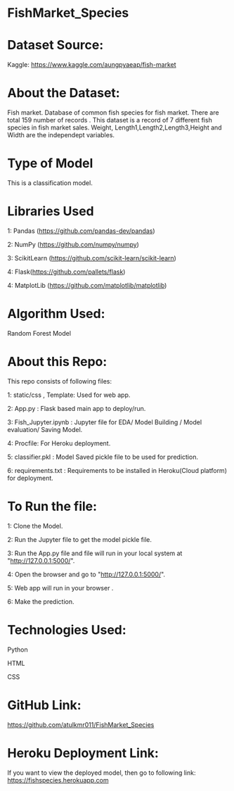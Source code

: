 # FishMarket_Species

# Dataset Source:

Kaggle: https://www.kaggle.com/aungpyaeap/fish-market

# About the Dataset: 
Fish market. Database of common fish species for fish market. There are total 159 number of records . This dataset is a record of 7 different fish species in fish market sales. Weight, Length1,Length2,Length3,Height and Width are the independept variables.

# Type of Model
This is a classification model.

# Libraries Used

1: Pandas (https://github.com/pandas-dev/pandas)

2: NumPy (https://github.com/numpy/numpy)

3: ScikitLearn (https://github.com/scikit-learn/scikit-learn)

4: Flask(https://github.com/pallets/flask)

4: MatplotLib (https://github.com/matplotlib/matplotlib)


# Algorithm Used:
Random Forest Model

# About this Repo:
This repo consists of following files:

1: static/css , Template: Used for web app.

2: App.py : Flask based main app to deploy/run.

3: Fish_Jupyter.ipynb : Jupyter file for EDA/ Model Building / Model evaluation/ Saving Model.

4: Procfile: For Heroku deployment.

5: classifier.pkl : Model Saved pickle file to be used for prediction.

6: requirements.txt : Requirements to be installed in Heroku(Cloud platform) for deployment.



# To Run the file:
1: Clone the Model.

2: Run the Jupyter file to get the model pickle file.

3: Run the App.py file and file will run in your local system at "http://127.0.0.1:5000/".

4: Open the browser and go to "http://127.0.0.1:5000/". 

5: Web app will run in your browser .

6: Make the prediction.

# Technologies Used:

Python

HTML

CSS


# GitHub Link:
https://github.com/atulkmr011/FishMarket_Species

# Heroku Deployment Link:
If you want to view the deployed model, then go to following link:
https://fishspecies.herokuapp.com
